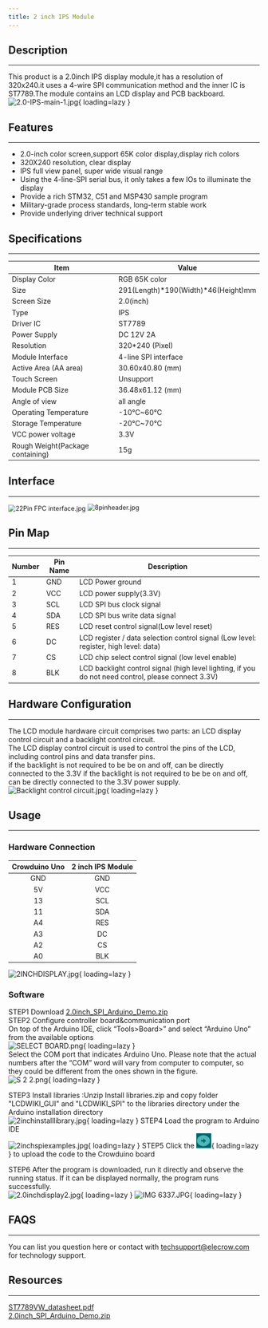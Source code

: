 ```yaml
---
title: 2 inch IPS Module
---
```


## Description
-----------

This product is a 2.0inch IPS display module,it has a resolution of 320x240.it uses a 4-wire SPI communication method and the inner IC is ST7789.The module contains an LCD display and PCB backboard.  
![2.0-IPS-main-1.jpg](https://wiki.elecrow.com/images/thumb/9/99/2.0-IPS-main-1.jpg/500px-2.0-IPS-main-1.jpg){ loading=lazy }

## Features
--------

- 2.0-inch color screen,support 65K color display,display rich colors
- 320X240 resolution, clear display
- IPS full view panel, super wide visual range
- Using the 4-line-SPI serial bus, it only takes a few IOs to illuminate the display
- Provide a rich STM32, C51 and MSP430 sample program
- Military-grade process standards, long-term stable work
- Provide underlying driver technical support

## Specifications
--------------

| **Item** | **Value** |
|---|---|
| Display Color | RGB 65K color |
| Size | 291(Length)\*190(Width)\*46(Height)mm |
| Screen Size | 2.0(inch) |
| Type | IPS |
| Driver IC | ST7789 |
| Power Supply | DC 12V 2A |
| Resolution | 320\*240 (Pixel) |
| Module Interface | 4-line SPI interface |
| Active Area (AA area) | 30.60x40.80 (mm) |
| Touch Screen | Unsupport |
| Module PCB Size | 36.48x61.12 (mm) |
| Angle of view | all angle |
| Operating Temperature | -10℃~60℃ |
| Storage Temperature | -20℃~70℃ |
| VCC power voltage | 3.3V |
| Rough Weight(Package containing) | 15g |

## Interface
---------

<img loading="lazy" src="https://wiki.elecrow.com/images/thumb/8/8c/22Pin_FPC_interface.jpg/500px-22Pin_FPC_interface.jpg" alt="22Pin FPC interface.jpg" style="zoom:90%;" />
<img loading="lazy" src="https://wiki.elecrow.com/images/7/70/8pinheader.jpg" alt="8pinheader.jpg" style="zoom:90%;vertical-align: top;" />

## Pin Map
-------

| **Number** | **Pin Name** | **Description** |
|---|---|---|
| 1 | GND | LCD Power ground |
| 2 | VCC | LCD power supply(3.3V) |
| 3 | SCL | LCD SPI bus clock signal |
| 4 | SDA | LCD SPI bus write data signal |
| 5 | RES | LCD reset control signal(Low level reset) |
| 6 | DC | LCD register / data selection control signal (Low level: register, high level: data) |
| 7 | CS | LCD chip select control signal (low level enable) |
| 8 | BLK | LCD backlight control signal (high level lighting, if you do not need control, please connect 3.3V) |

## Hardware Configuration
----------------------

The LCD module hardware circuit comprises two parts: an LCD display control circuit and a backlight control circuit.  
The LCD display control circuit is used to control the pins of the LCD, including control pins and data transfer pins.  
if the backlight is not required to be be on and off, can be directly connected to the 3.3V if the backlight is not required to be be on and off, can be directly connected to the 3.3V power supply.    
![Backlight control circuit.jpg](https://wiki.elecrow.com/images/thumb/c/c9/Backlight_control_circuit.jpg/700px-Backlight_control_circuit.jpg){ loading=lazy }

## Usage
-----

### Hardware Connection

| **Crowduino Uno** | **2 inch IPS Module** |
|:-:|:-:|
| GND | GND |
| 5V | VCC |
| 13 | SCL |
| 11 | SDA |
| A4 | RES |
| A3 | DC |
| A2 | CS |
| A0 | BLK |

![2INCHDISPLAY.jpg](https://wiki.elecrow.com/images/thumb/b/b1/2INCHDISPLAY.jpg/600px-2INCHDISPLAY.jpg){ loading=lazy }

### Software

STEP1 Download [2.0inch_SPI_Arduino_Demo.zip](https://www.elecrow.com/wiki/index.php?title=File:2.0inch_SPI_Arduino_Demo.zip)  
STEP2 Configure controller board&communication port  
On top of the Arduino IDE, click “Tools>Board>” and select “Arduino Uno” from the available options  
![SELECT BOARD.png](https://wiki.elecrow.com/images/thumb/c/c5/SELECT_BOARD.png/700px-SELECT_BOARD.png){ loading=lazy }  
Select the COM port that indicates Arduino Uno. Please note that the actual numbers after the “COM” word will vary from computer to computer, so they could be different from the ones shown in the figure.  
![S 2 2.png](https://wiki.elecrow.com/images/thumb/d/d5/S_2_2.png/700px-S_2_2.png){ loading=lazy }

STEP3 Install libraries :Unzip Install libraries.zip and copy folder "LCDWIKI\_GUI" and "LCDWIKI\_SPI" to the libraries directory under the Arduino installation directory  
![2inchinstalllibrary.jpg](https://wiki.elecrow.com/images/5/5f/2inchinstalllibrary.jpg){ loading=lazy }
STEP4 Load the program to Arduino IDE  
![2inchspiexamples.jpg](https://wiki.elecrow.com/images/7/79/2inchspiexamples.jpg){ loading=lazy } 
STEP5 Click the ![Upload.png](../../assets/images/30px-Upload.png){ loading=lazy } to upload the code to the Crowduino board

STEP6 After the program is downloaded, run it directly and observe the running status. If it can be displayed normally, the program runs successfully.  
![2.0inchdisplay2.jpg](https://wiki.elecrow.com/images/thumb/7/78/2.0inchdisplay2.jpg/600px-2.0inchdisplay2.jpg){ loading=lazy }
![IMG 6337.JPG](https://wiki.elecrow.com/images/thumb/b/bf/IMG_6337.JPG/600px-IMG_6337.JPG){ loading=lazy }

## FAQS
----

You can list you question here or contact with techsupport@elecrow.com for technology support.

## Resources
---------

[ST7789VW\_datasheet.pdf ](../../files/ST7789VW-datasheet-pdf.md)  
[2.0inch\_SPI\_Arduino\_Demo.zip ](../../files/2.0inch-SPI-Arduino-Demo-zip.md)